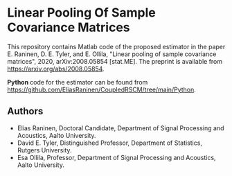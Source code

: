 # Linear Pooling Of Sample Covariance Matrices

This repository contains Matlab code of the proposed estimator in the paper E. Raninen, D. E. Tyler, and E. Ollila, "Linear pooling of sample covariance matrices", 2020, arXiv:2008.05854 [stat.ME]. The preprint is available from https://arxiv.org/abs/2008.05854.

<strong> Python </strong> code for the estimator can be found from https://github.com/EliasRaninen/CoupledRSCM/tree/main/Python.

## Authors
- Elias Raninen, Doctoral Candidate, Department of Signal Processing and Acoustics, Aalto University.
- David E. Tyler, Distinguished Professor, Department of Statistics, Rutgers University.
- Esa Ollila, Professor, Department of Signal Processing and Acoustics, Aalto University.
